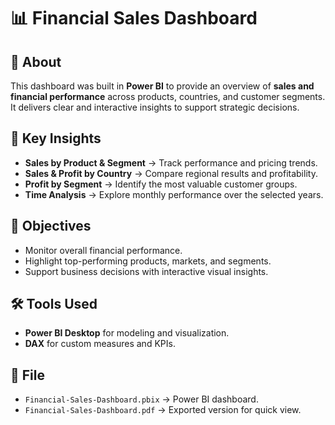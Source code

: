 # 📊 Financial Sales Dashboard

## 📌 About

This dashboard was built in **Power BI** to provide an overview of
**sales and financial performance** across products, countries, and
customer segments. It delivers clear and interactive insights to support
strategic decisions.

## 🔎 Key Insights

-   **Sales by Product & Segment** → Track performance and pricing
    trends.
-   **Sales & Profit by Country** → Compare regional results and
    profitability.
-   **Profit by Segment** → Identify the most valuable customer groups.
-   **Time Analysis** → Explore monthly performance over the selected
    years.

## 🎯 Objectives

-   Monitor overall financial performance.
-   Highlight top-performing products, markets, and segments.
-   Support business decisions with interactive visual insights.

## 🛠️ Tools Used

-   **Power BI Desktop** for modeling and visualization.
-   **DAX** for custom measures and KPIs.

## 📂 File

-   `Financial-Sales-Dashboard.pbix` → Power BI dashboard.
-   `Financial-Sales-Dashboard.pdf` → Exported version for quick view.
